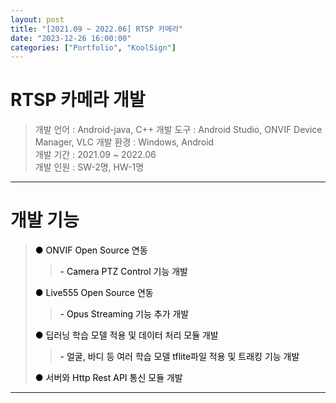 ```yaml
---
layout: post
title: "[2021.09 ~ 2022.06] RTSP 카메라"
date: "2023-12-26 16:00:00"
categories: ["Portfolio", "KoolSign"]
---
```


# RTSP 카메라 개발
> 개발 언어 : Android-java, C++ 
> 개발 도구 : Android Studio, ONVIF Device Manager, VLC
> 개발 환경 : Windows, Android   
> 개발 기간 : 2021.09 ~ 2022.06   
> 개발 인원 : SW-2명, HW-1명   

---
# 개발 기능
> <a style="text-decoration:none;color:black;">● ONVIF Open Source 연동</a>   
> > <a style="text-decoration:none;color:black;">- Camera PTZ Control 기능 개발</a>    
> 
> <a style="text-decoration:none;color:black;">● Live555 Open Source 연동</a>    
> > <a style="text-decoration:none;color:black;">- Opus Streaming 기능 추가 개발</a>    
>    
> <a style="text-decoration:none;color:black;">● 딥러닝 학습 모델 적용 및 데이터 처리 모듈 개발</a>   
> > <a style="text-decoration:none;color:black;">- 얼굴, 바디 등 여러 학습 모델 tflite파일 적용 및 트래킹 기능 개발 </a>    
>    
> <a style="text-decoration:none;color:black;">● 서버와 Http Rest API 통신 모듈 개발</a>   
> 
   
    
---